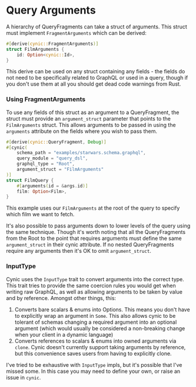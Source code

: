 # Query Arguments

A hierarchy of QueryFragments can take a struct of arguments. This struct must
implement `FragmentArguments` which can be derived:

```rust
#[derive(cynic::FragmentArguments)]
struct FilmArguments {
    id: Option<cynic::Id>,
}
```

This derive can be used on any struct containing any fields - the fields do not
need to be specifically related to GraphQL or used in a query, though if you
don't use them at all you should get dead code warnings from Rust.

### Using FragmentArguments

To use any fields of this struct as an argument to a QueryFragment, the struct
must provide an `argument_struct` parameter that points to the `FilmArguments`
struct. This allows arguments to be passed in using the `arguments`
attribute on the fields where you wish to pass them.

```rust
#[derive(cynic::QueryFragment, Debug)]
#[cynic(
    schema_path = "examples/starwars.schema.graphql",
    query_module = "query_dsl",
    graphql_type = "Root",
    argument_struct = "FilmArguments"
)]
struct FilmQuery {
    #[arguments(id = &args.id)]
    film: Option<Film>,
}
```

This example uses our `FilmArguments` at the root of the query to specify which
film we want to fetch.

It's also possible to pass arguments down to lower levels of the query using
the same technique. Though it's worth noting that all the QueryFragments from
the Root to the point that requires arguments must define the same
`argument_struct` in their cynic attribute. If no nested QueryFragments
require any arguments then it's OK to omit `argument_struct`.

### InputType

Cynic uses the `InputType` trait to convert arguments into the correct type.
This trait tries to provide the same coercion rules you would get when writing
raw GraphQL, as well as allowing arguments to be taken by value and by
reference.  Amongst other things, this:

1. Converts bare scalars & enums into Options. This means you don't have to
   explicitly wrap an argument in `Some`. This also allows cynic to be tolerant
   of schemas changing a required argument into an optional argument (which
   would usually be considered a non-breaking change when your client in a
   dynamic language)
2. Converts references to scalars & enums into owned arguments via `clone`.
   Cynic doesn't currently support taking arguments by reference, but this
   convenience saves users from having to explicitly clone.

I've tried to be exhaustive with `InputType` impls, but it's possible that I've
missed some.  In this case you may need to define your own, or raise an issue
in `cynic`.
